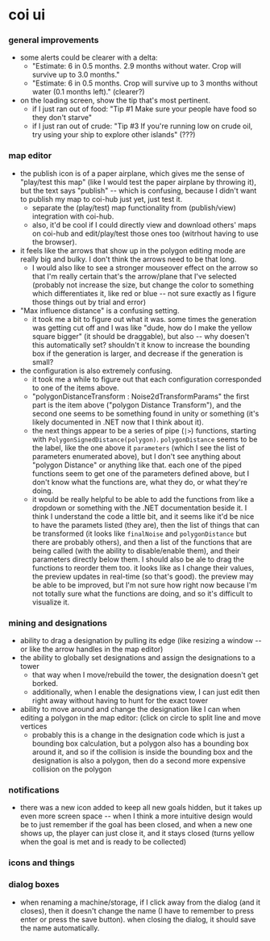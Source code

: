 # coi ui

### general improvements
- some alerts could be clearer with a delta:
	- "Estimate: 6 in 0.5 months. 2.9 months without water. Crop will survive up to 3.0 months."
	- "Estimate: 6 in 0.5 months. Crop will survive up to 3 months without water (0.1 months left)." (clearer?)
- on the loading screen, show the tip that's most pertinent.
	- if I just ran out of food: "Tip #1 Make sure your people have food so they don't starve"
	- if I just ran out of crude: "Tip #3 If you're running low on crude oil, try using your ship to explore other islands" (???)


### map editor
- the publish icon is of a paper airplane, which gives me the sense of "play/test this map" (like I would test the paper airplane by throwing it), but the text says "publish" -- which is confusing, because I didn't want to publish my map to coi-hub just yet, just test it.
	- separate the (play/test) map functionality from (publish/view) integration with coi-hub.
	- also, it'd be cool if I could directly view and download others' maps on coi-hub and edit/play/test those ones too (witrhout having to use the browser).
- it feels like the arrows that show up in the polygon editing mode are really big and bulky. I don't think the arrows need to be that long.
	- I would also like to see a stronger mouseover effect on the arrow so that I'm really certain that's the arrow/plane that I've selected (probably not increase the size, but change the color to something which differentiates it, like red or blue -- not sure exactly as I figure those things out by trial and error)
- "Max influence distance" is a confusing setting.
	- it took me a bit to figure out what it was. some times the generation was getting cut off and I was like "dude, how do I make the yellow square bigger" (it should be draggable), but also -- why doesen't this automatically set? shouldn't it know to increase the bounding box if the generation is larger, and decrease if the generation is small?
- the configuration is also extremely confusing.
	- it took me a while to figure out that each configuration corresponded to one of the items above.
	- "polygonDistanceTransform : Noise2dTransformParams" the first part is the item above ("polygon Distance Transform"), and the second one seems to be something found in unity or something (it's likely documented in .NET now that I think about it).
	- the next things appear to be a series of pipe (`|>`) functions, starting with `PolygonSignedDistance(polygon)`. `polygonDistance` seems to be the label, like the one above it `parameters` (which I see the list of parameters enumerated above), but I don't see anything about "polygon Distance" or anything like that. each one of the piped functions seem to get one of the parameters defined above, but I don't know what the functions are, what they do, or what they're doing.
	- it would be really helpful to be able to add the functions from like a dropdown or something with the .NET documentation beside it. I think I understand the code a little bit, and it seems like it'd be nice to have the paramets listed (they are), then the list of things that can be transformed (it looks like `finalNoise` and `polygonDistance` but there are probably others), and then a list of the functions that are being called (with the ability to disable/enable them), and their parameters directly below them. I should also be ale to drag the functions to reorder them too. it looks like as I change their values, the preview updates in real-time (so that's good). the preview may be able to be improved, but I'm not sure how right now because I'm not totally sure what the functions are doing, and so it's difficult to visualize it.


### mining and designations
- ability to drag a designation by pulling its edge (like resizing a window -- or like the arrow handles in the map editor)
- the ability to globally set designations and assign the designations to a tower
	- that way when I move/rebuild the tower, the designation doesn't get borked.
	- additionally, when I enable the designations view, I can just edit then right away without having to hunt for the exact tower
- ability to move around and change the designation like I can when editing a polygon in the map editor: (click on circle to split line and move vertices
	- probably this is a change in the designation code which is just a bounding box calculation, but a polygon also has a bounding box around it, and so if the collision is inside the bounding box and the designation is also a polygon, then do a second more expensive collision on the polygon


### notifications
- there was a new icon added to keep all new goals hidden, but it takes up even more screen space -- when I think a more intuitive design would be to just remember if the goal has been closed, and when a new one shows up, the player can just close it, and it stays closed (turns yellow when the goal is met and is ready to be collected)


### icons and things

### dialog boxes
- when renaming a machine/storage, if I click away from the dialog (and it closes), then it doesn't change the name (I have to remember to press enter or press the save button). when closing the dialog, it should save the name automatically.
